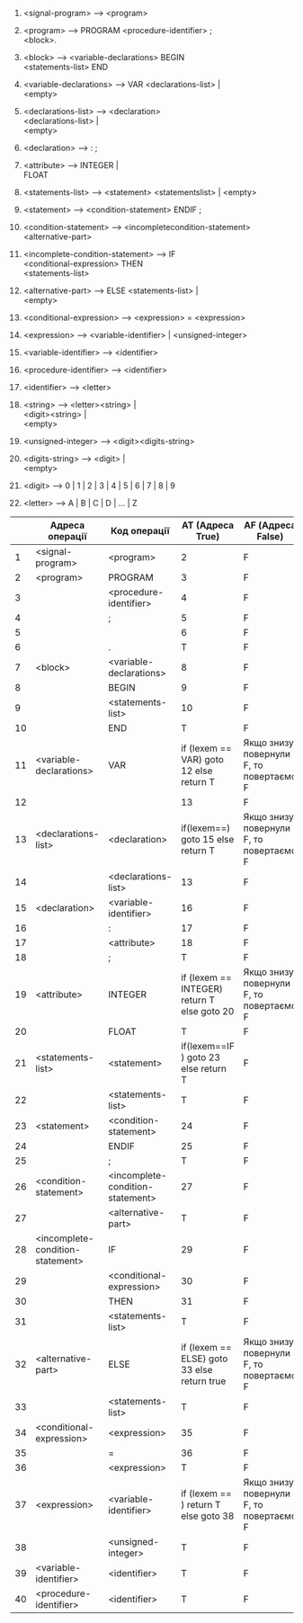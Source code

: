 ﻿1. \<signal-program> --> \<program>  

2. \<program> --> PROGRAM \<procedure-identifier> ;  
              \<block>.  
 
3. \<block> --> \<variable-declarations> BEGIN  
            \<statements-list> END  

4. \<variable-declarations> --> VAR \<declarations-list> |  
                                   \<empty>  

5. \<declarations-list> --> \<declaration>  
                        \<declarations-list> |  
                        \<empty>  

6. \<declaration> --> <variable-identifier>:<attribute> ;  

7. \<attribute> --> INTEGER |  
                FLOAT  

8. \<statements-list> --> \<statement> \<statementslist> | 
                      \<empty>  

9. \<statement> --> \<condition-statement> ENDIF ;  

10. \<condition-statement> --> \<incompletecondition-statement>\<alternative-part> 


11. \<incomplete-condition-statement> --> IF  
                                      \<conditional-expression> THEN  
                                      \<statements-list>  

12. \<alternative-part> --> ELSE \<statements-list> |  
                        \<empty>  

13. \<conditional-expression> --> \<expression> = \<expression>  

14. \<expression> --> \<variable-identifier> | 
                  \<unsigned-integer>  

15. \<variable-identifier> --> \<identifier>  

16. \<procedure-identifier> --> \<identifier>  

17. \<identifier> --> \<letter><string> 

18. \<string> --> \<letter>\<string> |  
              \<digit>\<string> |  
              \<empty>  

19. \<unsigned-integer> --> \<digit>\<digits-string>  

20. \<digits-string> --> \<digit><digits-string> |  
                     \<empty>  

21. \<digit> --> 0 | 1 | 2 | 3 | 4 | 5 | 6 | 7 | 8 | 9  

22. \<letter> --> A | B | C | D | ... | Z  

|           |     Адреса операції                      |     Код      операції                    |     АТ     (Адреса True)                                             |     AF     (Адреса False)                      |
|-----------|------------------------------------------|------------------------------------------|----------------------------------------------------------------------|------------------------------------------------|
|     1     |     \<signal-program>                    |     \<program>                           |     2                                                                |     F                                          |
|     2     |     \<program>                           |     PROGRAM                              |     3                                                                |     F                                          |
|     3     |                                          |     \<procedure-identifier>              |     4                                                                |     F                                          |
|     4     |                                          |     ;                                    |     5                                                                |     F                                          |
|     5     |                                          |     <block>                              |     6                                                                |     F                                          |
|     6     |                                          |     .                                    |     T                                                                |     F                                          |
|     7     |     \<block>                             |     \<variable-declarations>             |     8                                                                |     F                                          |
|     8     |                                          |     BEGIN                                |     9                                                                |     F                                          |
|     9     |                                          |     \<statements-list>                   |     10                                                               |     F                                          |
|     10    |                                          |     END                                  |     T                                                                |     F                                          |
|     11    |     \<variable-declarations>             |     VAR                                  |     if (lexem == VAR) goto 12       else return T                    |     Якщо знизу повернули F, то повертаємо F    |
|     12    |                                          |     <declarations-list>                  |     13                                                               |     F                                          |
|     13    |     \<declarations-list>                 |     \<declaration>                       |     if(lexem==<identifier>)    goto 15     else return T             |     Якщо знизу повернули F, то повертаємо F    |
|     14    |                                          |     \<declarations-list>                 |     13                                                               |     F                                          |
|     15    |     \<declaration>                       |     \<variable-identifier>               |     16                                                               |     F                                          |
|     16    |                                          |     :                                    |     17                                                               |     F                                          |
|     17    |                                          |     \<attribute>                         |     18                                                               |     F                                          |
|     18    |                                          |     ;                                    |     T                                                                |     F                                          |
|     19    |     \<attribute>                         |     INTEGER                              |     if (lexem == INTEGER) return T     else goto 20                  |     Якщо знизу повернули F, то повертаємо F    |
|     20    |                                          |     FLOAT                                |     T                                                                |     F                                          |
|     21    |     \<statements-list>                   |     \<statement>                         |     if(lexem==IF ) goto 23     else return T                         |     F                                          |
|     22    |                                          |     \<statements-list>                   |     T                                                                |     F                                          |
|     23    |     \<statement>                         |     \<condition-statement>               |     24                                                               |     F                                          |
|     24    |                                          |     ENDIF                                |     25                                                               |     F                                          |
|     25    |                                          |     ;                                    |     T                                                                |     F                                          |
|     26    |     \<condition-statement>               |     \<incomplete-condition-statement>    |     27                                                               |     F                                          |
|     27    |                                          |     \<alternative-part>                  |     T                                                                |     F                                          |
|     28    |     \<incomplete-condition-statement>    |     IF                                   |     29                                                               |     F                                          |
|     29    |                                          |     \<conditional-expression>            |     30                                                               |     F                                          |
|     30    |                                          |     THEN                                 |     31                                                               |     F                                          |
|     31    |                                          |     \<statements-list>                   |     T                                                                |     F                                          |
|     32    |     \<alternative-part>                  |     ELSE                                 |     if (lexem == ELSE) goto 33     else return true                  |     Якщо знизу повернули F, то повертаємо F    |
|     33    |                                          |     \<statements-list>                   |     T                                                                |     F                                          |
|     34    |     \<conditional-expression>            |     \<expression>                        |     35                                                               |     F                                          |
|     35    |                                          |     =                                    |     36                                                               |     F                                          |
|     36    |                                          |     \<expression>                        |     T                                                                |     F                                          |
|     37    |     \<expression>                        |     \<variable-identifier>               |     if (lexem == <variable-identifier>) return T     else goto 38    |     Якщо знизу повернули F, то повертаємо F    |
|     38    |                                          |     \<unsigned-integer>                  |     T                                                                |     F                                          |
|     39    |     \<variable-identifier>               |     \<identifier>                        |     T                                                                |     F                                          |
|     40    |     \<procedure-identifier>              |     \<identifier>                        |     T                                                                |     F                                          |